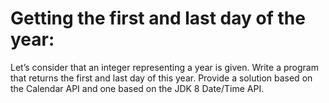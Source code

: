 # Getting the first and last day of the year:

Let’s consider that an integer representing a year is given. Write a program that returns the first and last day of this
year. Provide a solution based on the Calendar API and one based on the JDK 8 Date/Time API. 